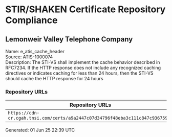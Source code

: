 # STIR/SHAKEN Certificate Repository Compliance

## Lemonweir Valley Telephone Company

Name: e_atis_cache_header\
Source: ATIS-1000074\
Description: The STI-VS shall implement the cache behavior described in RFC7234. If the HTTP response does not include any recognized caching directives or indicates caching for less than 24 hours, then the STI-VS should cache the HTTP response for 24 hours
### Repository URLs

| Repository URLs | Not After |  Problems | Link |
|-----------------|-----------|-----------|------|
| `https://cdn-cr.cgah.tnsi.com/certs/a9a2447c07d34796f48eba3c111c847c93675956` | 18&#160;Apr&#160;26&#160;14:23&#160;UTC | true | [view](../../REPOS/38dd7b6f9c910fbbf58b1bd81d2895d6f481c566/README.md) |


Generated: 01 Jun 25 22:39 UTC